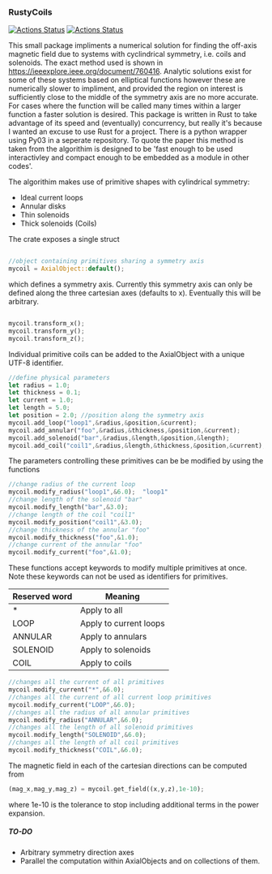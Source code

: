 ### RustyCoils
[![Actions Status](https://github.com/jdrtommey/solenoid/workflows/Test/badge.svg)](https://github.com/jdrtommey/solenoid/actions)
[![Actions Status](https://github.com/jdrtommey/solenoid/workflows/LintFormat/badge.svg)](https://github.com/jdrtommey/solenoid/actions)

This small package impliments a numerical solution for finding the off-axis magnetic field due to systems with cyclindrical symmetry, i.e. coils and solenoids. The exact method used is shown in https://ieeexplore.ieee.org/document/760416. 
Analytic solutions exist for some of these systems based on elliptical functions however these are numerically slower to impliment, and provided the region on interest is sufficiently close to the middle of the symmetry axis are no more accurate.
For cases where the function will be called many times within a larger function a faster solution is desired.
This package is written in Rust to take advantage of its speed and (eventually) concurrency, but really it's because I wanted an excuse to use Rust for a project.
There is a python wrapper using Py03 in a seperate repository.
To quote the paper this method is taken from the algorithim is designed to be 'fast enough to be used interactivley and compact enough to be embedded as a module in other codes'. 

The algorithim makes use of primitive shapes with cylindrical symmetry:
* Ideal current loops
* Annular disks
* Thin solenoids 
* Thick solenoids (Coils)

The crate exposes a single struct 
```rust

//object containing primitives sharing a symmetry axis
mycoil = AxialObject::default(); 
```
which defines a symmetry axis. Currently this symmetry axis can only be defined along the three cartesian axes (defaults to x). Eventually this will be arbitrary. 

```rust

mycoil.transform_x();
mycoil.transform_y();
mycoil.transform_z();

```

Individual primitive coils can be added to the AxialObject with a unique UTF-8 identifier.

```rust
//define physical parameters
let radius = 1.0;
let thickness = 0.1;
let current = 1.0;
let length = 5.0;
let position = 2.0; //position along the symmetry axis
mycoil.add_loop("loop1",&radius,&position,&current);
mycoil.add_annular("foo",&radius,&thickness,&position,&current);
mycoil.add_solenoid("bar",&radius,&length,&position,&length);
mycoil.add_coil("coil1",&radius,&length,&thickness,&position,&current);
```
The parameters controlling these primitives can be be modified by using the functions 
```rust
//change radius of the current loop
mycoil.modify_radius("loop1",&6.0);  "loop1"
//change length of the solenoid "bar"
mycoil.modify_length("bar",&3.0); 
//change length of the coil "coil1"
mycoil.modify_position("coil1",&3.0); 
//change thickness of the annular "foo"
mycoil.modify_thickness("foo",&1.0); 
//change current of the annular "foo"
mycoil.modify_current("foo",&1.0); 
```

These functions accept keywords to modify multiple primitives at once. Note these keywords can not be used as identifiers for primitives.

| Reserved word  | Meaning |
| -------------  | ------------- |
| *   | Apply to all  |
| LOOP   | Apply to current loops  |
| ANNULAR   | Apply to annulars  |
| SOLENOID   | Apply to solenoids  |
| COIL   | Apply to coils  |


```rust
//changes all the current of all primitives
mycoil.modify_current("*",&6.0); 
//changes all the current of all current loop primitives
mycoil.modify_current("LOOP",&6.0); 
//changes all the radius of all annular primitives
mycoil.modify_radius("ANNULAR",&6.0);  
//changes all the length of all solenoid primitives
mycoil.modify_length("SOLENOID",&6.0);
//changes all the length of all coil primitives
mycoil.modify_thickness("COIL",&6.0);  
```

The magnetic field in each of the cartesian directions can be computed from 
```rust
(mag_x,mag_y,mag_z) = mycoil.get_field((x,y,z),1e-10);
```
where 1e-10 is the tolerance to stop including additional terms in the power expansion.

##### TO-DO

- Arbitrary symmetry direction axes
- Parallel the computation within AxialObjects and on collections of them.
